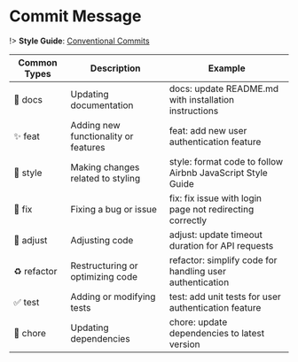 # Commit Message

!> **Style Guide**: [Conventional Commits](https://www.conventionalcommits.org/en/v1.0.0/)

<table>
  <thead>
    <tr>
      <th>Common Types</th>
      <th>Description</th>
      <th>Example</th>
    </tr>
  </thead>
  <tbody>
    <tr>
      <td>📝 docs</td>
      <td>Updating documentation</td>
      <td>docs: update README.md with installation instructions</td>
    </tr>
    <tr>
      <td>✨ feat</td>
      <td>Adding new functionality or features</td>
      <td>feat: add new user authentication feature</td>
    </tr>
    <tr>
      <td>🎨 style</td>
      <td>Making changes related to styling</td>
      <td>style: format code to follow Airbnb JavaScript Style Guide</td>
    </tr>
    <tr>
      <td>🐛 fix</td>
      <td>Fixing a bug or issue</td>
      <td>fix: fix issue with login page not redirecting correctly</td>
    </tr>
    <tr>
      <td>🔧 adjust</td>
      <td>Adjusting code</td>
      <td>adjust: update timeout duration for API requests</td>
    </tr>
    <tr>
      <td>♻️ refactor</td>
      <td>Restructuring or optimizing code</td>
      <td>refactor: simplify code for handling user authentication</td>
    </tr>
    <tr>
      <td>✅ test</td>
      <td>Adding or modifying tests</td>
      <td>test: add unit tests for user authentication feature</td>
    </tr>
    <tr>
      <td>👷 chore</td>
      <td>Updating dependencies</td>
      <td>chore: update dependencies to latest version</td>
    </tr>
  </tbody>
</table>
